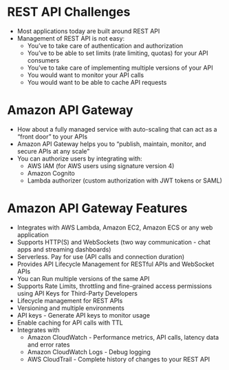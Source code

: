 
# REST API Challenges
- Most applications today are built around REST API
- Management of REST API is not easy:
  - You’ve to take care of authentication and authorization 
  - You’ve to be able to set limits (rate limiting, quotas) for your API consumers 
  - You’ve to take care of implementing multiple versions of your API 
  - You would want to monitor your API calls 
  - You would want to be able to cache API requests
# Amazon API Gateway
- How about a fully managed service with auto-scaling that can act as a “front door” to your APIs
- Amazon API Gateway helps you to “publish, maintain, monitor, and secure APIs at any scale”
- You can authorize users by integrating with:
  - AWS IAM (for AWS users using signature version 4)
  - Amazon Cognito 
  - Lambda authorizer (custom authorization with JWT tokens or SAML)
# Amazon API Gateway Features
- Integrates with AWS Lambda, Amazon EC2, Amazon ECS or any web application
- Supports HTTP(S) and WebSockets (two way communication - chat apps and streaming dashboards)
- Serverless. Pay for use (API calls and connection duration)
- Provides API Lifecycle Management for RESTful APIs and WebSocket APIs
- You can Run multiple versions of the same API
- Supports Rate Limits, throttling and fine-grained access permissions using API Keys for Third-Party Developers
- Lifecycle management for REST APIs
- Versioning and multiple environments
- API keys - Generate API keys to monitor usage
- Enable caching for API calls with TTL
- Integrates with
  - Amazon CloudWatch - Performance metrics, API calls, latency data and error rates 
  - Amazon CloudWatch Logs - Debug logging 
  - AWS CloudTrail - Complete history of changes to your REST API
